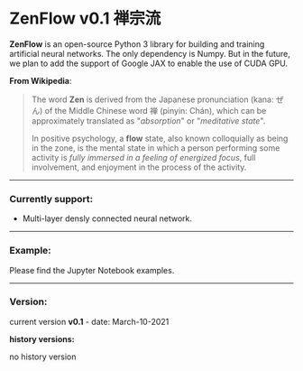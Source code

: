 # ZenFlow v0.1 禅宗流

**ZenFlow** is an open-source Python 3 library for building and training artificial neural networks. The only dependency is Numpy. But in the future, we plan to add the support of Google JAX to enable the use of CUDA GPU.

**From Wikipedia**:

> The word **Zen** is derived from the Japanese pronunciation (kana: ぜん) of the Middle Chinese word 禅 (pinyin: Chán), which can be approximately translated as "*absorption*" or "*meditative state*".
>
> In positive psychology, a **flow** state, also known colloquially as being in the zone, is the mental state in which a person performing some activity is *fully immersed in a feeling of energized focus*, full involvement, and enjoyment in the process of the activity.
>

---

### Currently support:
- Multi-layer densly connected neural network.


---

### Example:

Please find the Jupyter Notebook examples.

---

### Version:

current version **v0.1** - date: March-10-2021

**history versions:**

no history version 

